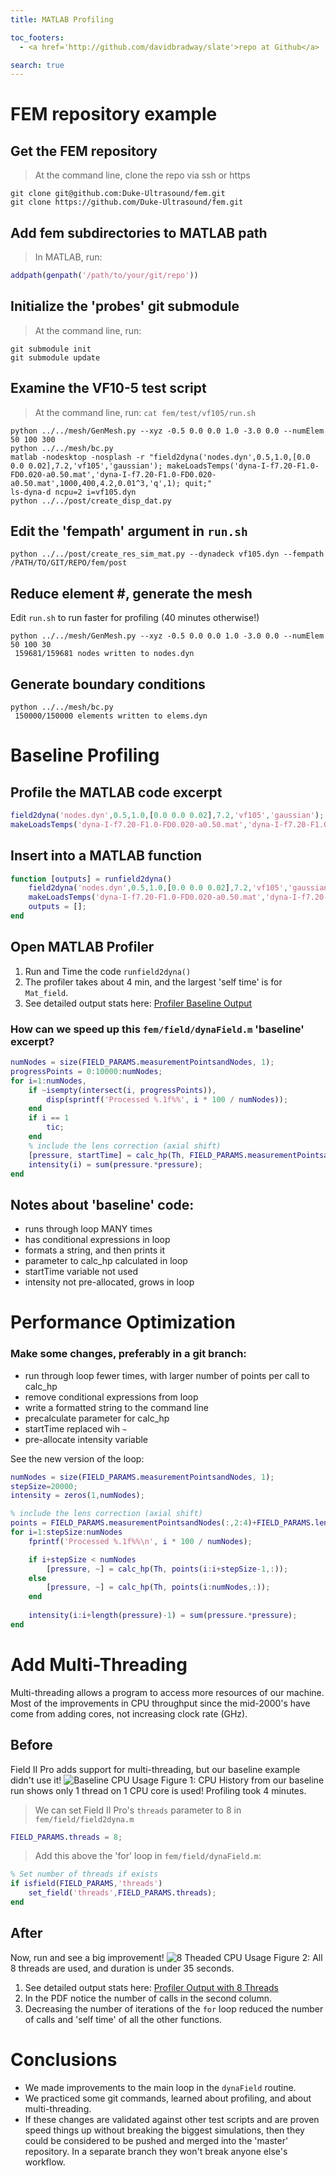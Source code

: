 ```yaml
---
title: MATLAB Profiling

toc_footers:
  - <a href='http://github.com/davidbradway/slate'>repo at Github</a>

search: true
---
```


# FEM repository example

## Get the FEM repository

> At the command line, clone the repo via ssh or https

```shell
git clone git@github.com:Duke-Ultrasound/fem.git
git clone https://github.com/Duke-Ultrasound/fem.git
```

## Add fem subdirectories to MATLAB path

> In MATLAB, run:

```matlab
addpath(genpath('/path/to/your/git/repo'))
```

## Initialize the 'probes' git submodule

> At the command line, run:

```shell
git submodule init
git submodule update
```

## Examine the VF10-5 test script

> At the command line, run: `cat fem/test/vf105/run.sh`

```shell
python ../../mesh/GenMesh.py --xyz -0.5 0.0 0.0 1.0 -3.0 0.0 --numElem 50 100 300
python ../../mesh/bc.py
matlab -nodesktop -nosplash -r "field2dyna('nodes.dyn',0.5,1.0,[0.0 0.0 0.02],7.2,'vf105','gaussian'); makeLoadsTemps('dyna-I-f7.20-F1.0-FD0.020-a0.50.mat','dyna-I-f7.20-F1.0-FD0.020-a0.50.mat',1000,400,4.2,0.01^3,'q',1); quit;"
ls-dyna-d ncpu=2 i=vf105.dyn
python ../../post/create_disp_dat.py
```

## Edit the 'fempath' argument in `run.sh`

```shell
python ../../post/create_res_sim_mat.py --dynadeck vf105.dyn --fempath /PATH/TO/GIT/REPO/fem/post
```

## Reduce element #, generate the mesh

Edit `run.sh` to run faster for profiling (40 minutes otherwise!)

```shell
python ../../mesh/GenMesh.py --xyz -0.5 0.0 0.0 1.0 -3.0 0.0 --numElem 50 100 30
 159681/159681 nodes written to nodes.dyn
```

## Generate boundary conditions

```shell
python ../../mesh/bc.py
 150000/150000 elements written to elems.dyn
```

# Baseline Profiling

## Profile the MATLAB code excerpt

```matlab
field2dyna('nodes.dyn',0.5,1.0,[0.0 0.0 0.02],7.2,'vf105','gaussian');
makeLoadsTemps('dyna-I-f7.20-F1.0-FD0.020-a0.50.mat','dyna-I-f7.20-F1.0-FD0.020-a0.50.mat',1000,400,4.2,0.01^3,'q',1);
```

## Insert into a MATLAB function

```matlab
function [outputs] = runfield2dyna()
    field2dyna('nodes.dyn',0.5,1.0,[0.0 0.0 0.02],7.2,'vf105','gaussian');
    makeLoadsTemps('dyna-I-f7.20-F1.0-FD0.020-a0.50.mat','dyna-I-f7.20-F1.0-FD0.020-a0.50.mat',1000,400,4.2,0.01^3,'q',1);
    outputs = [];
end
```

## Open MATLAB Profiler

1. Run and Time the code `runfield2dyna()`
2. The profiler takes about 4 min, and the largest 'self time' is for `Mat_field`.
3. See detailed output stats here: [Profiler Baseline Output](images/ProfilerBaseline.pdf)

### How can we speed up this `fem/field/dynaField.m` 'baseline' excerpt?

```matlab
numNodes = size(FIELD_PARAMS.measurementPointsandNodes, 1);
progressPoints = 0:10000:numNodes;
for i=1:numNodes,
    if ~isempty(intersect(i, progressPoints)),
        disp(sprintf('Processed %.1f%%', i * 100 / numNodes));
    end
    if i == 1
        tic;
    end
    % include the lens correction (axial shift)
    [pressure, startTime] = calc_hp(Th, FIELD_PARAMS.measurementPointsandNodes(i,2:4)+FIELD_PARAMS.lens_correction_m);
    intensity(i) = sum(pressure.*pressure);
end
```

## Notes about 'baseline' code:
- runs through loop MANY times
- has conditional expressions in loop
- formats a string, and then prints it
- parameter to calc_hp calculated in loop
- startTime variable not used
- intensity not pre-allocated, grows in loop


# Performance Optimization

### Make some changes, preferably in a git branch:
- run through loop fewer times, with larger number of points per call to calc_hp
- remove conditional expressions from loop
- write a formatted string to the command line
- precalculate parameter for calc_hp
- startTime replaced wih `~`
- pre-allocate intensity variable

See the new version of the loop:

```matlab
numNodes = size(FIELD_PARAMS.measurementPointsandNodes, 1);
stepSize=20000;
intensity = zeros(1,numNodes);

% include the lens correction (axial shift)
points = FIELD_PARAMS.measurementPointsandNodes(:,2:4)+FIELD_PARAMS.lens_correction_m;
for i=1:stepSize:numNodes
    fprintf('Processed %.1f%%\n', i * 100 / numNodes);

    if i+stepSize < numNodes
        [pressure, ~] = calc_hp(Th, points(i:i+stepSize-1,:));
    else
        [pressure, ~] = calc_hp(Th, points(i:numNodes,:));
    end
    
    intensity(i:i+length(pressure)-1) = sum(pressure.*pressure);
end
```

# Add Multi-Threading

Multi-threading allows a program to access more resources of our machine. Most of the improvements in CPU throughput since the mid-2000's have come from adding cores, not increasing clock rate (GHz).

## Before

Field II Pro adds support for multi-threading, but our baseline example didn't use it!
![Baseline CPU Usage](images/CPU.png "1 thread")
Figure 1: CPU History from our baseline run shows only 1 thread on 1 CPU core is used! Profiling took 4 minutes.

> We can set Field II Pro's `threads` parameter to 8 in `fem/field/field2dyna.m` 

```matlab
FIELD_PARAMS.threads = 8;
```

> Add this above the 'for' loop in `fem/field/dynaField.m`:

```matlab
% Set number of threads if exists
if isfield(FIELD_PARAMS,'threads')
    set_field('threads',FIELD_PARAMS.threads);
end
```

## After

Now, run and see a big improvement!
![8 Theaded CPU Usage](images/CPU8.png "8 threads")
Figure 2: All 8 threads are used, and duration is under 35 seconds.

1. See detailed output stats here: [Profiler Output with 8 Threads](images/Profiler8Threads.pdf)
2. In the PDF notice the number of calls in the second column. 
3. Decreasing the number of iterations of the `for` loop reduced the number of calls and 'self time' of all the other functions.

# Conclusions
- We made improvements to the main loop in the `dynaField` routine.
- We practiced some git commands, learned about profiling, and about multi-threading.
- If these changes are validated against other test scripts and are proven speed things up without breaking the biggest simulations, then they could be considered to be pushed and merged into the 'master' repository. In a separate branch they won't break anyone else's workflow.
